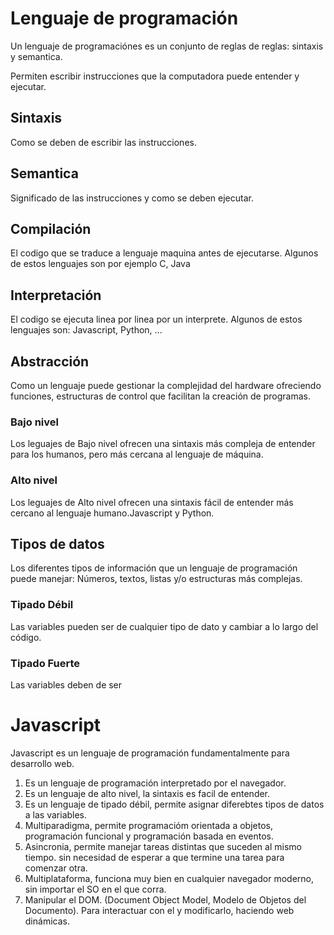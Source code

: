 # Lenguaje de programación
Un lenguaje de programaciónes es un conjunto de reglas de reglas: sintaxis y semantica.

Permiten escribir instrucciones que la computadora puede entender y ejecutar.

## Sintaxis
Como se deben de escribir las instrucciones.

## Semantica
Significado de las instrucciones y como se deben ejecutar. 

## Compilación
El codigo que se traduce a lenguaje maquina antes de ejecutarse. Algunos de estos lenguajes son por ejemplo C, Java

## Interpretación
El codigo se ejecuta linea por linea por un interprete. Algunos de estos lenguajes son: Javascript, Python, ...

## Abstracción
Como un lenguaje puede gestionar la complejidad del hardware ofreciendo funciones, estructuras de control que facilitan la creación de programas.

### Bajo nivel
Los leguajes de Bajo nivel ofrecen una sintaxis más compleja de entender para los humanos, pero más cercana al lenguaje de máquina.

### Alto nivel
Los leguajes de Alto nivel ofrecen una sintaxis fácil de entender más cercano al lenguaje humano.Javascript y Python.

## Tipos de datos
Los diferentes tipos de información que un lenguaje de programación puede manejar: Números, textos, listas y/o estructuras más complejas.

### Tipado Débil
Las variables pueden ser de cualquier tipo de dato y cambiar a lo largo del código.

### Tipado Fuerte
Las variables deben de ser 

# Javascript
Javascript es un lenguaje de programación fundamentalmente para desarrollo web.

1. Es un lenguaje de programación interpretado por el navegador.
2. Es un lenguaje de alto nivel, la sintaxis es facil de entender.
3. Es un lenguaje de tipado débil, permite asignar diferebtes tipos de datos a las variables.
4. Multiparadigma, permite programacióm orientada a objetos, programación funcional y programación basada en eventos.
5. Asincronia, permite manejar tareas distintas que suceden al mismo tiempo.  sin necesidad de esperar a que termine una tarea para comenzar otra.
6. Multiplataforma, funciona muy bien en cualquier navegador moderno, sin importar el SO en el que corra.
7. Manipular el DOM. (Document Object Model, Modelo de Objetos del Documento). Para interactuar con el y modificarlo, haciendo web dinámicas.